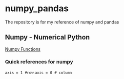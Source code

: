 # numpy_pandas
The repository is for my reference of numpy and pandas

## Numpy - Numerical Python

[Numpy Functions](numpy\numpy_index.md)

### Quick references for numpy

`axis = 1 #row`
`axis = 0 # column`